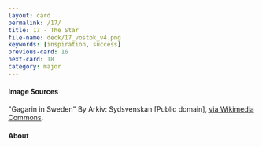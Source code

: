 ```yaml
---
layout: card
permalink: /17/
title: 17 - The Star
file-name: deck/17_vostok_v4.png
keywords: [inspiration, success]
previous-card: 16
next-card: 18
category: major
---
```


#### Image Sources
"Gagarin in Sweden" By Arkiv: Sydsvenskan [Public domain], [via Wikimedia Commons](https://commons.wikimedia.org/wiki/File%3AGagarin_in_Sweden.jpg).

#### About
